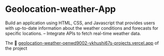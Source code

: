 # Geolocation-weather-App
Build an application using HTML, CSS, and Javascript that provides users with up-to-date information about the weather conditions and forecasts for specific locations. – Integrate APIs to fetch real-time weather data.

The 🔗 [geolocation-weather-oenwd9002-ykhushi67s-projects.vercel.app](https://geolocation-weather-app-rouge.vercel.app/) of the project
